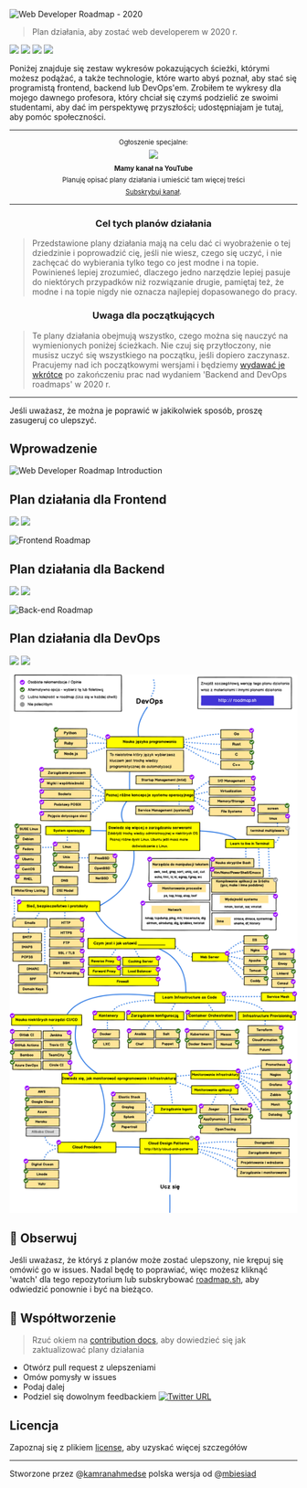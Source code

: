 
![Web Developer Roadmap - 2020](https://i.imgur.com/NNyc9QM.png)

> Plan działania, aby zostać web developerem w 2020 r.

[![](https://img.shields.io/badge/-Roadmaps%20-0a0a0a.svg?style=flat&colorA=0a0a0a)](http://roadmap.sh)
[![](https://img.shields.io/badge/-Guides-0a0a0a.svg?style=flat&colorA=0a0a0a)](http://roadmap.sh/guides)
[![](https://img.shields.io/badge/-Translations-0a0a0a.svg?style=flat&colorA=0a0a0a)](./translations)
[![](https://img.shields.io/badge/%E2%9D%A4-YouTube%20Channel-0a0a0a.svg?style=flat&colorA=0a0a0a)](https://www.youtube.com/channel/UCA0H2KIWgWTwpTFjSxp0now?sub_confirmation=1)

Poniżej znajduje się zestaw wykresów pokazujących ścieżki, którymi możesz podążać, a także technologie, które warto abyś poznał, aby stać się programistą frontend, backend lub DevOps'em. Zrobiłem te wykresy dla mojego dawnego profesora, który chciał się czymś podzielić ze swoimi studentami, aby dać im perspektywę przyszłości; udostępniajam je tutaj, aby pomóc społeczności.

***

<p align="center">
		<sup>Ogłoszenie specjalne:</sup>
		<br>
		<a href="https://www.youtube.com/channel/UCA0H2KIWgWTwpTFjSxp0now?sub_confirmation=1">
			<img width="70px" src="https://roadmap.sh/sponsors/youtube.svg">
		</a>
		<br>
		<sub><b>Mamy kanał na YouTube</b></sub>
		<br>
		<sub>Planuję opisać plany działania i umieścić tam więcej treści<br><a href="https://www.youtube.com/channel/UCA0H2KIWgWTwpTFjSxp0now?sub_confirmation=1">Subskrybuj kanał</a>.</sub>
</p>

***

<h3 align="center"><strong>Cel tych planów działania</strong></h3>

> Przedstawione plany działania mają na celu dać ci wyobrażenie o tej dziedzinie i poprowadzić cię, jeśli nie wiesz, czego się uczyć, i nie zachęcać do wybierania tylko tego co jest modne i na topie. Powinieneś lepiej zrozumieć, dlaczego jedno narzędzie lepiej pasuje do niektórych przypadków niż rozwiązanie drugie, pamiętaj też, że modne i na topie nigdy nie oznacza najlepiej dopasowanego do pracy.

<h3 align="center"><strong>Uwaga dla początkujących</strong></h3>

> Te plany działania obejmują wszystko, czego można się nauczyć na wymienionych poniżej ścieżkach. Nie czuj się przytłoczony, nie musisz uczyć się wszystkiego na początku, jeśli dopiero zaczynasz. Pracujemy nad ich początkowymi wersjami i będziemy [wydawać je wkrótce](https://roadmap.sh) po zakończeniu prac nad wydaniem 'Backend and DevOps roadmaps' w 2020 r.

***

Jeśli uważasz, że można je poprawić w jakikolwiek sposób, proszę zasugeruj co ulepszyć.

## Wprowadzenie

![Web Developer Roadmap Introduction](https://github.com/mbiesiad/developer-roadmap/blob/master/translations/polish/img/intro-map.png)

## Plan działania dla Frontend

[![](https://img.shields.io/badge/-Download%20PDF%20-0a0a0a.svg?style=flat&colorA=0a0a0a)](https://gum.co/frontend-roadmap) [![](https://img.shields.io/badge/-Shareable%20Link%20-0a0a0a.svg?style=flat&colorA=0a0a0a)](https://roadmap.sh/frontend)

![Frontend Roadmap](https://github.com/mbiesiad/developer-roadmap/blob/master/translations/polish/img/frontend.png)

## Plan działania dla Backend

[![](https://img.shields.io/badge/-Download%20PDF%20-0a0a0a.svg?style=flat&colorA=0a0a0a)](https://gum.co/backend-roadmap) [![](https://img.shields.io/badge/-Shareable%20Link%20-0a0a0a.svg?style=flat&colorA=0a0a0a)](https://roadmap.sh/backend)

![Back-end Roadmap](https://github.com/mbiesiad/developer-roadmap/blob/master/translations/polish/img/backend-map.png)

## Plan działania dla DevOps

[![](https://img.shields.io/badge/-Download%20PDF%20-0a0a0a.svg?style=flat&colorA=0a0a0a)](https://gum.co/devops-roadmap) [![](https://img.shields.io/badge/-Shareable%20Link%20-0a0a0a.svg?style=flat&colorA=0a0a0a)](https://roadmap.sh/devops)

![DevOps Roadmap](./img/devops.png)

## 🚦 Obserwuj

Jeśli uważasz, że któryś z planów może zostać ulepszony, nie krępuj się omówić go w issues. Nadal będę to poprawiać, więc możesz kliknąć 'watch' dla tego repozytorium lub subskrybować [roadmap.sh](http://roadmap.sh), aby odwiedzić ponownie i być na bieżąco.

## 🙌 Współtworzenie

> Rzuć okiem na [contribution docs](./CONTRIBUTING.md), aby dowiedzieć się jak zaktualizować plany działania

- Otwórz pull request z ulepszeniami
- Omów pomysły w issues
- Podaj dalej
- Podziel się dowolnym feedbackiem [![Twitter URL](https://img.shields.io/twitter/url/https/twitter.com/kamranahmedse.svg?style=social&label=Follow%20%40kamranahmedse)](https://twitter.com/kamranahmedse)
 
## Licencja

Zapoznaj się z plikiem [license](./LICENSE), aby uzyskać więcej szczegółów

___________________________________________

Stworzone przez @[kamranahmedse](https://github.com/kamranahmedse) polska wersja od @[mbiesiad](https://github.com/mbiesiad/)
